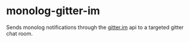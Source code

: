 monolog-gitter-im
=================

Sends monolog notifications through the [gitter.im](https://gitter.im) api to a targeted gitter chat room.
